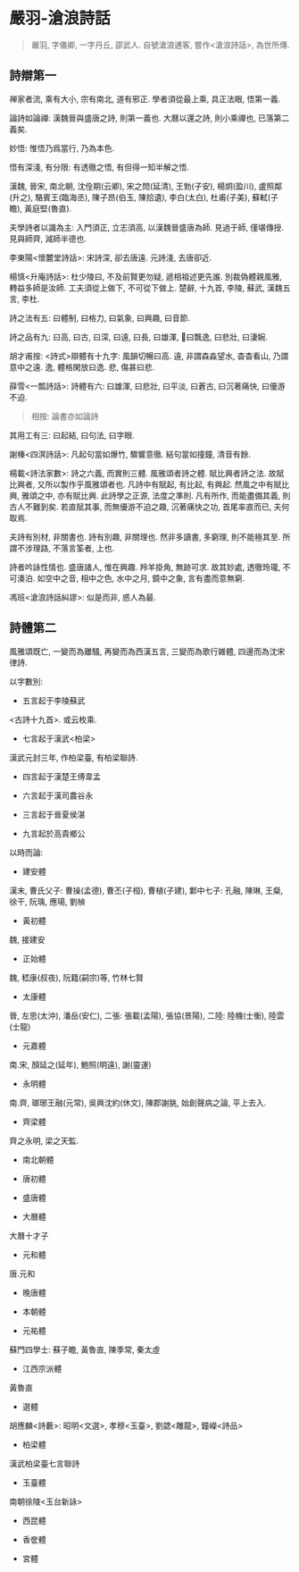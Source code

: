 # 嚴羽-滄浪詩話

> 嚴羽, 字儀卿, 一字丹丘, 邵武人. 自號滄浪逋客, 嘗作<滄浪詩話>, 為世所傳.

## 詩辯第一

禅家者流, 乘有大小, 宗有南北, 道有邪正. 學者須從最上乘, 具正法眼, 悟第一義.

論詩如論禪: 漢魏晉與盛唐之詩, 則第一義也. 大曆以還之詩, 則小乘禪也, 已落第二義矣.

妙悟: 惟悟乃爲當行, 乃為本色.

悟有深淺, 有分限: 有透徹之悟, 有但得一知半解之悟.

漢魏, 晉宋, 南北朝, 沈佺期(云卿), 宋之問(延清), 王勃(子安), 楊炯(盈川), 盧照鄰(升之), 駱賓王(臨海丞), 陳子昂(伯玉, 陳拾遺), 李白(太白), 杜甫(子美), 蘇軾(子瞻), 黃庭堅(魯直).

夫學詩者以識為主: 入門須正, 立志須高, 以漢魏晉盛唐為師. 見過于師, 僅堪傳授. 見與師齊, 減師半德也.

李東陽<懷麓堂詩話>: 宋詩深, 卻去唐遠. 元詩淺, 去唐卻近.

楊慎<升庵詩話>: 杜少陵曰, 不及前賢更勿疑, 遞相祖述更先誰. 別裁偽體親風雅, 轉益多師是汝師.
工夫須從上做下, 不可從下做上. 楚辭, 十九首, 李陵, 蘇武, 漢魏五言, 李杜.

詩之法有五: 曰體制, 曰格力, 曰氣象, 曰興趣, 曰音節.

詩之品有九:  曰高, 曰古, 曰深, 曰遠, 曰長, 曰雄渾, 曰飄逸, 曰悲壯, 曰淒婉.

胡才甫按: <詩式>辯體有十九字: 風韻切暢曰高. 遠, 非謂森淼望水, 杳杳看山, 乃謂意中之遠. 逸, 體格閑放曰逸. 悲, 傷甚曰悲.

薛雪<一瓢詩話>: 詩體有六: 曰雄渾, 曰悲壯, 曰平淡, 曰蒼古, 曰沉著痛快, 曰優游不迫.

> 相按: 論書亦如論詩

其用工有三: 曰起結, 曰句法, 曰字眼.

謝榛<四溟詩話>: 凡起句當如爆竹, 驟響意徹. 結句當如撞鐘, 清音有餘.

楊載<詩法家數>: 詩之六義, 而實則三體. 風雅頌者詩之體. 賦比興者詩之法. 故賦比興者, 又所以製作乎風雅頌者也. 凡詩中有賦起, 有比起, 有興起. 然風之中有賦比興, 雅頌之中, 亦有賦比興. 此詩學之正源, 法度之準則. 凡有所作, 而能盡備其義, 則古人不難到矣. 若直賦其事, 而無優游不迫之趣, 沉著痛快之功, 首尾率直而已, 夫何取焉.

夫詩有別材, 非關書也. 詩有別趣, 非關理也. 然非多讀書, 多窮理, 則不能極其至. 所謂不涉理路, 不落言筌者, 上也.

詩者吟詠性情也. 盛唐諸人, 惟在興趣. 羚羊掛角, 無跡可求. 故其妙處, 透徹玲瓏, 不可湊泊. 如空中之音, 相中之色, 水中之月, 鏡中之象, 言有盡而意無窮.

馮班<滄浪詩話糾謬>: 似是而非, 惑人為最.

## 詩體第二

風雅頌既亡, 一變而為離騷, 再變而為西漢五言, 三變而為歌行雑體, 四邊而為沈宋律詩.

以字數別:

- 五言起于李陵蘇武

<古詩十九首>. 或云枚乘.

- 七言起于漢武<柏梁>

漢武元封三年, 作柏梁臺, 有柏梁聯詩.

- 四言起于漢楚王傅韋孟

- 六言起于漢司農谷永

- 三言起于晉夏侯湛

- 九言起於高貴鄉公

以時而論:

- 建安體

漢末, 曹氏父子: 曹操(孟德), 曹丕(子桓), 曹植(子建), 鄴中七子: 孔融, 陳琳, 王粲, 徐干, 阮瑀, 應瑒, 劉楨

- 黃初體

魏, 接建安

- 正始體

魏, 嵇康(叔夜), 阮籍(嗣宗)等, 竹林七賢

- 太康體

晉, 左思(太沖), 潘岳(安仁), 二張: 張載(孟陽), 張協(景陽), 二陸: 陸機(士衡), 陸雲(士龍)

- 元嘉體

南.宋, 顏延之(延年), 鮑照(明遠), 謝(靈運)

- 永明體

南.齊, 瑯琊王融(元常), 吳興沈約(休文), 陳郡謝脁, 始創聲病之論, 平上去入.

- 齊梁體

齊之永明, 梁之天監.

- 南北朝體

- 唐初體

- 盛唐體

- 大曆體

大曆十才子

- 元和體

唐.元和

- 晚唐體

- 本朝體

- 元祐體

蘇門四學士: 蘇子瞻, 黃魯直, 陳季常, 秦太虛

- 江西宗派體

黃魯直

- 選體

胡應麟<詩藪>: 昭明<文選>, 孝穆<玉臺>, 劉勰<雕龍>, 鐘嶸<詩品>

- 柏梁體

漢武柏梁臺七言聯詩

- 玉臺體

南朝徐陵<玉台新詠>

- 西昆體

- 香奩體

- 宮體
